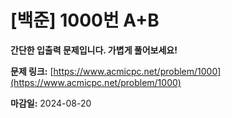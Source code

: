# [백준] 1000번 A+B

**간단한 입출력 문제입니다. 가볍게 풀어보세요!**

**문제 링크:** [https://www.acmicpc.net/problem/1000](https://www.acmicpc.net/problem/1000)

**마감일:** 2024-08-20
